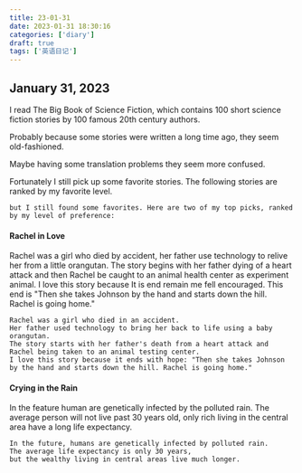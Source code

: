 ```yaml
---
title: 23-01-31
date: 2023-01-31 18:30:16
categories: ['diary']
draft: true
tags: ['英语日记']
---
```


## January 31, 2023

I read The Big Book of Science Fiction, which contains 100 short science fiction stories by 100 famous 20th century authors.

Probably because some stories were written a long time ago, they seem old-fashioned.

Maybe having some translation problems they seem more confused.

Fortunately I still pick up some favorite stories. The following stories are ranked by my favorite level.

    but I still found some favorites. Here are two of my top picks, ranked by my level of preference:

#### Rachel in Love

Rachel was a girl who died by accident, her father use technology to relive her from a little orangutan. The story begins with her father dying of a heart attack and then Rachel be caught to an animal health center as experiment animal. I love this story because It is end remain me fell encouraged. This end is "Then she takes Johnson by the hand and starts down the hill. Rachel is going home."

    Rachel was a girl who died in an accident.
    Her father used technology to bring her back to life using a baby orangutan.
    The story starts with her father's death from a heart attack and Rachel being taken to an animal testing center.
    I love this story because it ends with hope: "Then she takes Johnson by the hand and starts down the hill. Rachel is going home."

#### Crying in the Rain

In the feature human are genetically infected by the polluted rain. The average person will not live past 30 years old, only rich living in the central area have a long life expectancy.

    In the future, humans are genetically infected by polluted rain.
    The average life expectancy is only 30 years,
    but the wealthy living in central areas live much longer.
